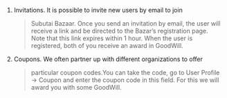 1.  Invitations. It is possible to invite new users by email to join
    > Subutai Bazaar. Once you send an invitation by email, the user
    > will receive a link and be directed to the Bazar’s
    > registration page. Note that this link expires within 1 hour. When
    > the user is registered, both of you receive an award in GoodWill.

2.  Coupons. We often partner up with different organizations to offer
    > particular coupon codes.You can take the code, go to User Profile
    > -&gt; Coupon and enter the coupon code in this field. For this we
    > will award you with some GoodWill.
